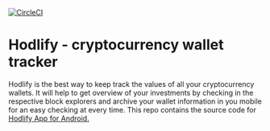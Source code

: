 [![CircleCI](https://circleci.com/gh/NikitaZhelonkin/CoinBalance.svg?style=svg)](https://circleci.com/gh/NikitaZhelonkin/CoinBalance)
# Hodlify - cryptocurrency wallet tracker


Hodlify is the best way to keep track the values of all your cryptocurrency wallets. It will help to get overview of your investments by checking in the respective block explorers and archive your wallet information in you mobile for an easy checking at every time.
This repo contains the source code for <a href="https://play.google.com/store/apps/details?id=app.hodlify">Hodlify App for Android.</a>


